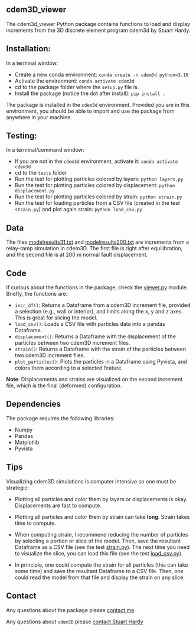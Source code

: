 ## cdem3D_viewer

The cdem3d_viewer Python package contains functions to load and display increments from the 3D discrete element program cdem3d by Stuart Hardy.

## Installation:

In a terminal window:

- Create a new conda environment: ```conda create -n cdem3d python=3.10```
- Activate the environment: ```conda activate cdem3d```
- cd to the package folder where the ```setup.py``` file is.
- Install the package (notice the dot after install): ```pip install .```

The package is installed in the ```cdem3d``` environment. Provided you are in this environment, you should be able to import and use the package from anywhere in your machine.

## Testing:

In a terminal/command window:

- If you are not in the ```cdem3d``` environment, activate it: ```conda activate cdem3d```
- cd to the ```tests``` folder
- Run the test for plotting particles colored by layers: ```python layers.py```
- Run the test for plotting particles colored by displacement: ```python displacement.py```
- Run the test for plotting particles colored by strain: ```python strain.py```
- Run the test for loading particles from a CSV file (created in the test `strain.py`) and plot again strain: ```python load_csv.py```

## Data

The files [modelresults31.txt](data/modelresults31.txt) and [modelresults200.txt](data/modelresults200.txt) are increments from a relay-ramp simulation in cdem3D. The first file is right after equilibration, and the second file is at 200 m normal fault displacement.

## Code

If curious about the functions in the package, check the [viewer.py](cdem3D_viewer/viewer.py) module. Briefly, the functions are:

- ```incr_df()```: Returns a Dataframe from a cdem3D increment file, provided a selection (e.g., wall or interior), and limits along the x, y and z axes. This is great for slicing the model.
- ```load_csv()```: Loads a CSV file with particles data into a pandas Dataframe.
- ```displacement()```: Returns a Dataframe with the displacement of the particles
    between two cdem3D increment files.
- ```strain()```: Returns a Dataframe with the strain of the particles
    between two cdem3D increment files.
- ```plot_particles()```: Plots the particles in a Dataframe using Pyvista, and colors
    them according to a selected feature.

**Note**: Displacements and strains are visualized on the second increment file, which is the final (deformed) configuration.

## Dependencies

The package requires the following libraries:

- Numpy
- Pandas
- Matplotlib
- Pyvista

## Tips

Visualizing cdem3D simulations is computer intensive so one must be strategic:

- Plotting all particles and color them by layers or displacements is okay. Displacements are fast to compute.

- Plotting all particles and color them by strain can take **long**. Strain takes time to compute.

- When computing strain, I recommend reducing the number of particles by selecting a portion or slice of the model. Then, save the resultant Dataframe as a CSV file (see the test [strain.py](tests/strain.py)). The next time you need to visualize the slice, you can load this file (see the test [load_csv.py](tests/load_csv.py)).
  
- In principle, one could compute the strain for all particles (this can take some time) and save the resultant Dataframe to a CSV file. Then, one could read the model from that file and display the strain on any slice.

## Contact

Any questions about the package please [contact me](mailto:nestor.cardozo@uis.no) 

Any questions about ```cdem3D``` please [contact Stuart Hardy](mailto:stuart.hardy@icrea.cat)